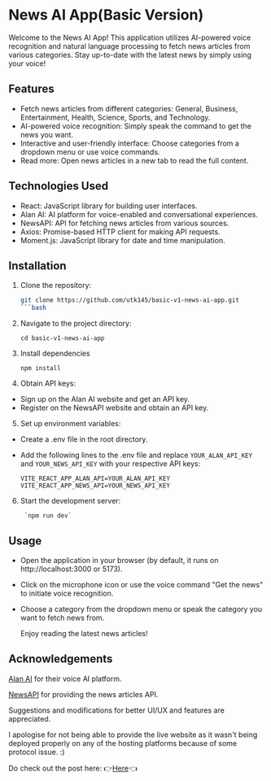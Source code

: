 
# News AI App(Basic Version)

Welcome to the News AI App! This application utilizes AI-powered voice recognition and natural language processing to fetch news articles from various categories. Stay up-to-date with the latest news by simply using your voice!

## Features
- Fetch news articles from different categories: General, Business, Entertainment, Health, Science, Sports, and Technology.
- AI-powered voice recognition: Simply speak the command to get the news you want.
- Interactive and user-friendly interface: Choose categories from a dropdown menu or use voice commands.
- Read more: Open news articles in a new tab to read the full content.
## Technologies Used

- React: JavaScript library for building user interfaces.
- Alan AI: AI platform for voice-enabled and conversational experiences.
- NewsAPI: API for fetching news articles from various sources.
- Axios: Promise-based HTTP client for making API requests.
- Moment.js: JavaScript library for date and time manipulation.


## Installation

1. Clone the repository:
   ```bash
   git clone https://github.com/utk145/basic-v1-news-ai-app.git    
   ```bash
2. Navigate to the project directory:
        
    ```cd basic-v1-news-ai-app```

3. Install dependencies

    ```npm install```

4. Obtain API keys:
- Sign up on the Alan AI website and get an API key.
- Register on the NewsAPI website and obtain an API key.    

5. Set up environment variables:
- Create a .env file in the root directory.
- Add the following lines to the .env file and replace `YOUR_ALAN_API_KEY` and `YOUR_NEWS_API_KEY` with your respective API keys:

    ```VITE_REACT_APP_ALAN_API=YOUR_ALAN_API_KEY```
    ```VITE_REACT_APP_NEWS_API=YOUR_NEWS_API_KEY```

6. Start the development server: 

        `npm run dev`
## Usage
- Open the application in your browser (by default, it runs on http://localhost:3000 or 5173).
- Click on the microphone icon or use the voice command "Get the news" to initiate voice recognition.
- Choose a category from the dropdown menu or speak the category you want to fetch news from.


    Enjoy reading the latest news articles!
## Acknowledgements
[Alan AI](https://alan.app/) for their voice AI platform.

[NewsAPI](https://newsapi.org/) for providing the news articles API.


Suggestions and modifications for better UI/UX and features are appreciated. 

I apologise for not being able to provide the live website as it wasn't being deployed properly on any of the hosting platforms because of some protocol issue. :) 

Do check out the post here: 👉[Here](https://twitter.com/utks1455/status/1658458166441693186)👈 
